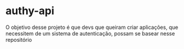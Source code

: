 # authy-api
O objetivo desse projeto é que devs que queiram criar aplicações, que necessitem de um sistema de autenticação, possam se basear nesse repositório
